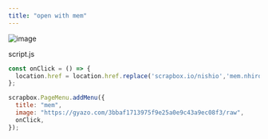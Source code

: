 ```yaml
---
title: "open with mem"
---
```


![image](https://gyazo.com/3bbaf1713975f9e25a0e9c43a9ec08f3/thumb/1000)

script.js

```javascript
const onClick = () => {
  location.href = location.href.replace('scrapbox.io/nishio','mem.nhiro.org');
};

scrapbox.PageMenu.addMenu({
  title: "mem",
  image: "https://gyazo.com/3bbaf1713975f9e25a0e9c43a9ec08f3/raw",
  onClick,
});
```

